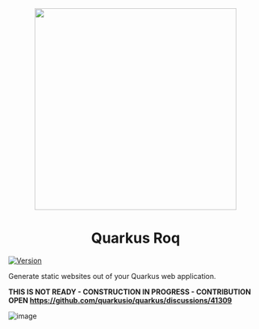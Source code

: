 <div align="center">
  <img src="https://github.com/quarkiverse/quarkus-roq/assets/2223984/0eb6642e-8dd3-4def-abb7-f63062ae755b" width="400" >



# Quarkus Roq

</div>

[![Version](https://img.shields.io/maven-central/v/io.quarkiverse.roq/quarkus-roq?logo=apache-maven&style=flat-square)](https://central.sonatype.com/artifact/io.quarkiverse.roq/quarkus-roq-parent)



Generate static websites out of your Quarkus web application.

**THIS IS NOT READY - CONSTRUCTION IN PROGRESS - CONTRIBUTION OPEN https://github.com/quarkusio/quarkus/discussions/41309**

![image](https://media.tenor.com/q9s_XmoedE8AAAAi/piske-usagi.gif)
